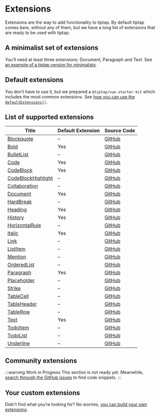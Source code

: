 # Extensions

Extensions are the way to add functionality to tiptap. By default tiptap comes bare, without any of them, but we have a long list of extensions that are ready to be used with tiptap.

## A minimalist set of extensions

You’ll need at least three extensions: Document, Paragraph and Text. See [an example of a tiptap version for minimalists](/examples/simple).

## Default extensions

You don’t have to use it, but we prepared a `@tiptap/vue-starter-kit` which includes the most common extensions. See [how you can use the `defaultExtensions()`](/examples/basic).

## List of supported extensions

| Title | Default Extension | Source Code |
| ----- | ------- | ----------- |
| [Blockquote](/api/extensions/blockquote) | – | [GitHub](https://github.com/ueberdosis/tiptap-next/blob/main/packages/extension-blockquote/)
| [Bold](/api/extensions/bold) | Yes | [GitHub](https://github.com/ueberdosis/tiptap-next/blob/main/packages/extension-bold/)
| [BulletList](/api/extensions/bullet-list) | – | [GitHub](https://github.com/ueberdosis/tiptap-next/blob/main/packages/extension-bullet-list/)
| [Code](/api/extensions/code) | Yes | [GitHub](https://github.com/ueberdosis/tiptap-next/blob/main/packages/extension-code/)
| [CodeBlock](/api/extensions/code-block) | Yes | [GitHub](https://github.com/ueberdosis/tiptap-next/blob/main/packages/extension-code-block/)
| [CodeBlockHighlight](/api/extensions/code-block-highlight) | – | [GitHub](https://github.com/ueberdosis/tiptap-next/blob/main/packagescode-block-highlight/extension-/)
| [Collaboration](/api/extensions/collaboration) | – | [GitHub](https://github.com/ueberdosis/tiptap-next/blob/main/packages/extension-collaboration/)
| [Document](/api/extensions/document) | Yes | [GitHub](https://github.com/ueberdosis/tiptap-next/blob/main/packages/extension-document/)
| [HardBreak](/api/extensions/hard-break) | – | [GitHub](https://github.com/ueberdosis/tiptap-next/blob/main/packages/extension-hard-break/)
| [Heading](/api/extensions/heading) | Yes | [GitHub](https://github.com/ueberdosis/tiptap-next/blob/main/packages/extension-heading/)
| [History](/api/extensions/history) | Yes | [GitHub](https://github.com/ueberdosis/tiptap-next/blob/main/packages/extension-history/)
| [HorizontalRule](/api/extensions/horizontal-rule) | – | [GitHub](https://github.com/ueberdosis/tiptap-next/blob/main/packages/extension-horizontal-rule/)
| [Italic](/api/extensions/italic) | Yes | [GitHub](https://github.com/ueberdosis/tiptap-next/blob/main/packages/extension-italic/)
| [Link](/api/extensions/link) | – | [GitHub](https://github.com/ueberdosis/tiptap-next/blob/main/packages/extension-link/)
| [ListItem](/api/extensions/list-item) | – | [GitHub](https://github.com/ueberdosis/tiptap-next/blob/main/packages/extension-list-item/)
| [Mention](/api/extensions/mention) | – | [GitHub](https://github.com/ueberdosis/tiptap-next/blob/main/packages/extension-mention/)
| [OrderedList](/api/extensions/ordered-list) | – | [GitHub](https://github.com/ueberdosis/tiptap-next/blob/main/packages/extension-ordered-list/)
| [Paragraph](/api/extensions/paragraph) | Yes | [GitHub](https://github.com/ueberdosis/tiptap-next/blob/main/packages/extension-paragraph/)
| [Placeholder](/api/extensions/placeholder) | – | [GitHub](https://github.com/ueberdosis/tiptap-next/blob/main/packages/extension-placeholder/)
| [Strike](/api/extensions/strike) | – | [GitHub](https://github.com/ueberdosis/tiptap-next/blob/main/packages/extension-strike/)
| [TableCell](/api/extensions/table-cell) | – | [GitHub](https://github.com/ueberdosis/tiptap-next/blob/main/packages/extension-table-cell/)
| [TableHeader](/api/extensions/table-header) | – | [GitHub](https://github.com/ueberdosis/tiptap-next/blob/main/packages/extension-table-header/)
| [TableRow](/api/extensions/table-row) | – | [GitHub](https://github.com/ueberdosis/tiptap-next/blob/main/packages/extension-table-row/)
| [Text](/api/extensions/text) | Yes | [GitHub](https://github.com/ueberdosis/tiptap-next/blob/main/packages/extension-text/)
| [TodoItem](/api/extensions/todo-item) | – | [GitHub](https://github.com/ueberdosis/tiptap-next/blob/main/packages/extension-todo-item/)
| [TodoList](/api/extensions/todo-list) | – | [GitHub](https://github.com/ueberdosis/tiptap-next/blob/main/packages/extension-todo-list/)
| [Underline](/api/extensions/underline) | – | [GitHub](https://github.com/ueberdosis/tiptap-next/blob/main/packages/extension-underline/)

## Community extensions

:::warning Work in Progress
This section is not ready yet. Meanwhile, [search through the GitHub issues](https://github.com/ueberdosis/tiptap/issues) to find code snippets.
:::

## Your custom extensions

Didn’t find what you’re looking for? No worries, [you can build your own extensions](/guide/custom-extensions).

[@npmjs-tiptap-commands]: https://npmjs.org/package/tiptap-commands
